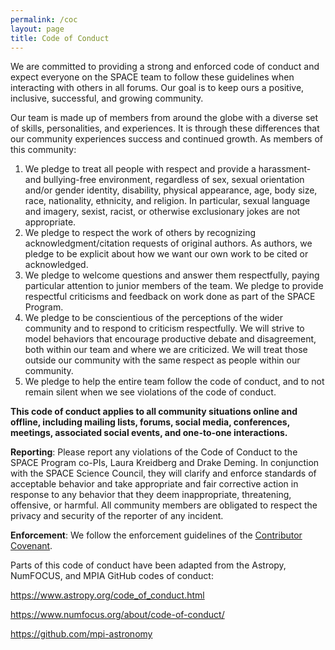 ```yaml
---
permalink: /coc
layout: page
title: Code of Conduct
---
```


We are committed to providing a strong and
enforced code of conduct and expect everyone on the SPACE team to follow these
guidelines when interacting with others in all forums. Our goal is to keep ours
a positive, inclusive, successful, and growing community. 


Our team is made up of members from
around the globe with a diverse set of skills, personalities, and experiences.
It is through these differences that our community experiences success and
continued growth. As members of this community:

1. We pledge to treat all people with respect and provide a harassment- and bullying-free environment, regardless of sex, sexual orientation and/or gender identity, disability, physical appearance, age, body size, race, nationality, ethnicity, and religion. In particular, sexual language and imagery, sexist, racist, or otherwise exclusionary jokes are not appropriate.
2. We pledge to respect the work of others by recognizing acknowledgment/citation requests of original authors. As authors, we pledge to be explicit about how we want our own work to be cited or acknowledged.
3. We pledge to welcome questions and answer them respectfully, paying particular attention to junior members of the team. We pledge to provide respectful criticisms and feedback on work done as part of the SPACE Program.
4. We pledge to be conscientious of the perceptions of the wider community and to respond to criticism respectfully. We will strive to model behaviors that encourage productive debate and disagreement, both within our team and where we are criticized. We will treat those outside our community with the same respect as people within our community.
5. We pledge to help the entire team follow the code of conduct, and to not remain silent when we see violations of the code of conduct. 
 
**This code of conduct applies to all community situations online and offline, including mailing lists, forums, social media, conferences, meetings, associated social events, and one-to-one interactions.**

**Reporting**: Please report any violations of the Code of Conduct to the SPACE Program co-PIs, Laura Kreidberg and Drake Deming. In conjunction with the SPACE Science Council, they will clarify and enforce standards of acceptable behavior and take appropriate and fair corrective action in response to any behavior that they deem inappropriate, threatening, offensive, or harmful. All community members are obligated to respect the privacy and security of the reporter of any incident.

**Enforcement**: We follow the enforcement guidelines of the [Contributor Covenant](https://www.contributor-covenant.org/version/2/1/code_of_conduct/). 

Parts of this code of conduct have been adapted from the Astropy, NumFOCUS, and MPIA GitHub codes of conduct:

https://www.astropy.org/code_of_conduct.html

https://www.numfocus.org/about/code-of-conduct/

https://github.com/mpi-astronomy
